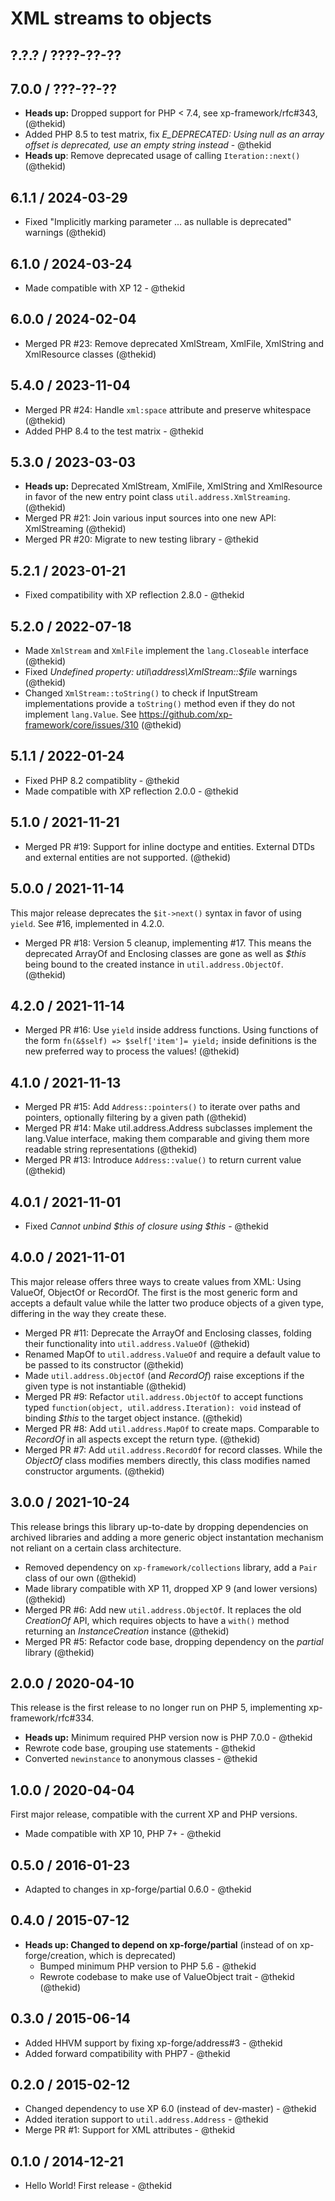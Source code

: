 XML streams to objects
======================

## ?.?.? / ????-??-??

## 7.0.0 / ???-??-??

* **Heads up:** Dropped support for PHP < 7.4, see xp-framework/rfc#343,
  (@thekid)
* Added PHP 8.5 to test matrix, fix *E_DEPRECATED: Using null as an array
  offset is deprecated, use an empty string instead* - @thekid
* **Heads up**: Remove deprecated usage of calling `Iteration::next()`
  (@thekid)

## 6.1.1 / 2024-03-29

* Fixed "Implicitly marking parameter ... as nullable is deprecated"
  warnings
  (@thekid)

## 6.1.0 / 2024-03-24

* Made compatible with XP 12 - @thekid

## 6.0.0 / 2024-02-04

* Merged PR #23: Remove deprecated XmlStream, XmlFile, XmlString and
  XmlResource classes
  (@thekid)

## 5.4.0 / 2023-11-04

* Merged PR #24: Handle `xml:space` attribute and preserve whitespace
  (@thekid)
* Added PHP 8.4 to the test matrix - @thekid

## 5.3.0 / 2023-03-03

* **Heads up:** Deprecated XmlStream, XmlFile, XmlString and XmlResource
  in favor of the new entry point class `util.address.XmlStreaming`.
  (@thekid)
* Merged PR #21: Join various input sources into one new API: XmlStreaming
  (@thekid)
* Merged PR #20: Migrate to new testing library - @thekid

## 5.2.1 / 2023-01-21

* Fixed compatibility with XP reflection 2.8.0 - @thekid

## 5.2.0 / 2022-07-18

* Made `XmlStream` and `XmlFile` implement the `lang.Closeable` interface
  (@thekid)
* Fixed *Undefined property: util\address\XmlStream::$file* warnings
  (@thekid)
* Changed `XmlStream::toString()` to check if InputStream implementations
  provide a `toString()` method even if they do not implement `lang.Value`.
  See https://github.com/xp-framework/core/issues/310
  (@thekid)

## 5.1.1 / 2022-01-24

* Fixed PHP 8.2 compatiblity - @thekid
* Made compatible with XP reflection 2.0.0 - @thekid

## 5.1.0 / 2021-11-21

* Merged PR #19: Support for inline doctype and entities. External
  DTDs and external entities are not supported.
  (@thekid)

## 5.0.0 / 2021-11-14

This major release deprecates the `$it->next()` syntax in favor of
using `yield`. See #16, implemented in 4.2.0.

* Merged PR #18: Version 5 cleanup, implementing #17. This means the
  deprecated ArrayOf and Enclosing classes are gone as well as *$this*
  being bound to the created instance in `util.address.ObjectOf`.
  (@thekid)

## 4.2.0 / 2021-11-14

* Merged PR #16: Use `yield` inside address functions. Using functions
  of the form `fn(&$self) => $self['item']= yield;` inside definitions
  is the new preferred way to process the values!
  (@thekid)

## 4.1.0 / 2021-11-13

* Merged PR #15: Add `Address::pointers()` to iterate over paths and
  pointers, optionally filtering by a given path
  (@thekid)
* Merged PR #14: Make util.address.Address subclasses implement the
  lang.Value interface, making them comparable and giving them more
  readable string representations
  (@thekid)
* Merged PR #13: Introduce `Address::value()` to return current value
  (@thekid)

## 4.0.1 / 2021-11-01

* Fixed *Cannot unbind $this of closure using $this* - @thekid

## 4.0.0 / 2021-11-01

This major release offers three ways to create values from XML: Using
ValueOf, ObjectOf or RecordOf. The first is the most generic form and
accepts a default value while the latter two produce objects of a given
type, differing in the way they create these.

* Merged PR #11: Deprecate the ArrayOf and Enclosing classes, folding
  their functionality into `util.address.ValueOf`
  (@thekid)
* Renamed MapOf to `util.address.ValueOf` and require a default value
  to be passed to its constructor
  (@thekid)
* Made `util.address.ObjectOf` (and *RecordOf*) raise exceptions if
  the given type is not instantiable
  (@thekid)
* Merged PR #9: Refactor `util.address.ObjectOf` to accept functions
  typed `function(object, util.address.Iteration): void` instead of
  binding *$this* to the target object instance.
  (@thekid)
* Merged PR #8: Add `util.address.MapOf` to create maps. Comparable
  to *RecordOf* in all aspects except the return type.
  (@thekid)
* Merged PR #7: Add `util.address.RecordOf` for record classes. While
  the *ObjectOf* class modifies members directly, this class modifies
  named constructor arguments.
  (@thekid)

## 3.0.0 / 2021-10-24

This release brings this library up-to-date by dropping dependencies
on archived libraries and adding a more generic object instantation
mechanism not reliant on a certain class architecture.

* Removed dependency on `xp-framework/collections` library, add a `Pair`
  class of our own
  (@thekid)
* Made library compatible with XP 11, dropped XP 9 (and lower versions)
  (@thekid)
* Merged PR #6: Add new `util.address.ObjectOf`. It replaces the old
  *CreationOf* API, which requires objects to have a `with()` method
  returning an *InstanceCreation* instance
  (@thekid)
* Merged PR #5: Refactor code base, dropping dependency on the *partial*
  library
  (@thekid)

## 2.0.0 / 2020-04-10

This release is the first release to no longer run on PHP 5, implementing
xp-framework/rfc#334.

* **Heads up:** Minimum required PHP version now is PHP 7.0.0 - @thekid
* Rewrote code base, grouping use statements - @thekid
* Converted `newinstance` to anonymous classes - @thekid

## 1.0.0 / 2020-04-04

First major release, compatible with the current XP and PHP versions.

* Made compatible with XP 10, PHP 7+ - @thekid

## 0.5.0 / 2016-01-23

* Adapted to changes in xp-forge/partial 0.6.0 - @thekid

## 0.4.0 / 2015-07-12

* **Heads up: Changed to depend on xp-forge/partial** (instead of on
  xp-forge/creation, which is deprecated)
  - Bumped minimum PHP version to PHP 5.6 - @thekid
  - Rewrote codebase to make use of ValueObject trait - @thekid
  (@thekid)

## 0.3.0 / 2015-06-14

* Added HHVM support by fixing xp-forge/address#3 - @thekid
* Added forward compatibility with PHP7 - @thekid

## 0.2.0 / 2015-02-12

* Changed dependency to use XP 6.0 (instead of dev-master) - @thekid
* Added iteration support to `util.address.Address` - @thekid
* Merge PR #1: Support for XML attributes - @thekid

## 0.1.0 / 2014-12-21

* Hello World! First release - @thekid